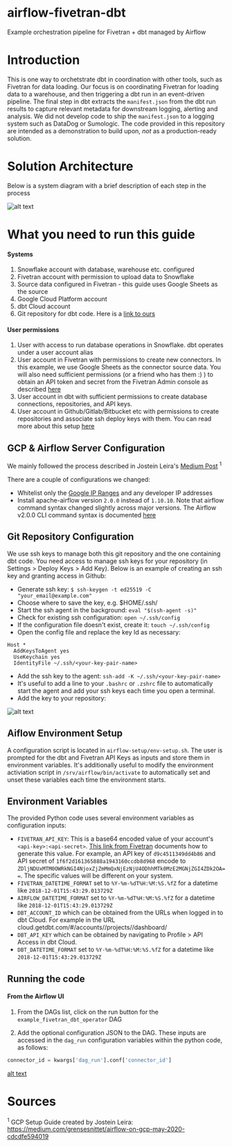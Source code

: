 # airflow-fivetran-dbt
Example orchestration pipeline for Fivetran + dbt managed by Airflow

# Introduction
This is one way to orchetstrate dbt in coordination with other tools, such as Fivetran for data loading. Our focus is on coordinating Fivetran for loading data to a warehouse, and then triggering a dbt run in an event-driven pipeline. The final step in dbt extracts the `manifest.json` from the dbt run results to capture relevant metadata for downstream logging, alerting and analysis. We did not develop code to ship the `manifest.json` to a logging system such as DataDog or Sumologic. The code provided in this repository are intended as a demonstration to build upon, *not* as a production-ready solution. 

# Solution Architecture
Below is a system diagram with a brief description of each step in the process

![alt text](https://github.com/fishtown-analytics/airflow-fivetran-dbt/blob/main/images/airflow-fivetran-dbt-arch.png "Solution Architecture Diagram")

# What you need to run this guide

#### Systems
1) Snowflake account with database, warehouse etc. configured  
2) Fivetran account with permission to upload data to Snowflake  
3) Source data configured in Fivetran - this guide uses Google Sheets as the source  
4) Google Cloud Platform account  
5) dbt Cloud account  
6) Git repository for dbt code. Here is a [link to ours](https://github.com/fishtown-analytics/airflow-fivetran-dbt--dbt-jobs)

#### User permissions
1) User with access to run database operations in Snowflake. dbt operates under a user account alias  
2) User account in Fivetran with permissions to create new connectors. In this example, we use Google Sheets as the connector source data. You will also need sufficient permissions (or a friend who has them :) ) to obtain an API token and secret from the Fivetran Admin console as described [here](https://fivetran.com/docs/rest-api/getting-started)  
3) User account in dbt with sufficient permissions to create database connections, repositories, and API keys. 
4) User account in Github/Gitlab/Bitbucket etc with permissions to create repositories and associate ssh deploy keys with them. You can read more about this setup [here](https://docs.github.com/en/github/authenticating-to-github/connecting-to-github-with-ssh)

## GCP & Airflow Server Configuration
We mainly followed the process described in Jostein Leira's [Medium Post](https://medium.com/grensesnittet/airflow-on-gcp-may-2020-cdcdfe594019) <sup>1</sup>

There are a couple of configurations we changed: 
- Whitelist only the [Google IP Ranges](https://support.google.com/a/answer/60764?hl=en) and any developer IP addresses  
- Install apache-airflow version `2.0.0` instead of `1.10.10`. Note that airflow command syntax changed slightly across major versions. The Airflow v2.0.0 CLI command syntax is documented [here](https://airflow.apache.org/docs/apache-airflow/stable/cli-and-env-variables-ref.html)  

## Git Repository Configuration
We use ssh keys to manage both this git repository and the one containing dbt code. You need access to manage ssh keys for your repository (in Settings > Deploy Keys > Add Key). Below is an example of creating an ssh key and granting access in Github: 

* Generate ssh key: `$ ssh-keygen -t ed25519 -C "your_email@example.com"`  
* Choose where to save the key, e.g. $HOME/.ssh/<your-key-pair-name>
* Start the ssh agent in the background: `eval "$(ssh-agent -s)"`
* Check for existing ssh configuration: `open ~/.ssh/config`
* If the configuration file doesn't exist, create it: `touch ~/.ssh/config`
* Open the config file and replace the key Id as necessary: 
```
Host *
  AddKeysToAgent yes
  UseKeychain yes
  IdentityFile ~/.ssh/<your-key-pair-name>
```
* Add the ssh key to the agent: `ssh-add -K ~/.ssh/<your-key-pair-name>`
* It's useful to add a line to your `.bashrc` or `.zshrc` file to automatically start the agent and add your ssh keys each time you open a terminal. 
* Add the key to your repository: 

![alt text](https://github.com/fishtown-analytics/airflow-fivetran-dbt/blob/main/images/git-repo-ssh-keys.png "Adding Deploy Keys to a Repository")

## Aiflow Environment Setup
A configuration script is located in `airflow-setup/env-setup.sh`. The user is prompted for the dbt and Fivetran API Keys as inputs and store them in environment variables. It's additionally useful to modify the environment activiation script in `/srv/airflow/bin/activate` to automatically set and unset these variables each time the environment starts.  

## Environment Variables  
The provided Python code uses several environment variables as configuration inputs:  

* `FIVETRAN_API_KEY`: This is a base64 encoded value of your account's `<api-key>:<api-secret>`. [This link from Fivetran](https://fivetran.com/docs/rest-api/getting-started) documents how to generate this value. For example, an API key of `d9c4511349dd4b86` and API secret of `1f6f2d161365888a1943160ccdb8d968` encode to `ZDljNDUxMTM0OWRkNGI4NjoxZjZmMmQxNjEzNjU4ODhhMTk0MzE2MGNjZGI4ZDk2OA==`. The specific values will be different on your system.  
* `FIVETRAN_DATETIME_FORMAT` set to `%Y-%m-%dT%H:%M:%S.%fZ` for a datetime like `2018-12-01T15:43:29.013729Z`
* `AIRFLOW_DATETIME_FORMAT` set to `%Y-%m-%dT%H:%M:%S.%fZ` for a datetime like `2018-12-01T15:43:29.013729Z`
* `DBT_ACCOUNT_ID` which can be obtained from the URLs when logged in to dbt Cloud. For example in the URL cloud.getdbt.com/#/accounts/**<account-id>**/projects/<project-id>/dashboard/
* `DBT_API_KEY` which can be obtained by navigating to Profile > API Access in dbt Cloud.
* `DBT_DATETIME_FORMAT` set to `%Y-%m-%dT%H:%M:%S.%fZ` for a datetime like `2018-12-01T15:43:29.013729Z`

## Running the code

#### From the Airflow UI

1) From the DAGs list, click on the run button for the  `example_fivetran_dbt_operator` DAG 


2) Add the optional configuration JSON to the DAG. These inputs are accessed in the `dag_run` configuration variables within the python code, as follows: 

```python
connector_id = kwargs['dag_run'].conf['connector_id']
```

[alt text](placeholder "Adding configurations for a Airflow DAG run")




Sources
======
<sup>1</sup> GCP Setup Guide created by Jostein Leira: https://medium.com/grensesnittet/airflow-on-gcp-may-2020-cdcdfe594019
